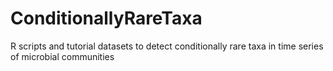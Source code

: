 ConditionallyRareTaxa
=====================

R scripts and tutorial datasets to detect conditionally rare taxa in time series of microbial communities
